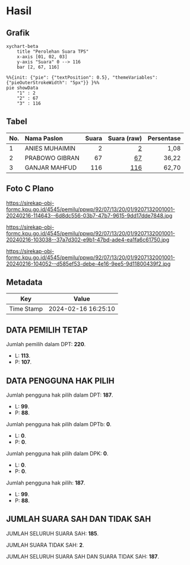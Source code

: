 # Hasil

## Grafik

```mermaid
xychart-beta
    title "Perolehan Suara TPS"
    x-axis [01, 02, 03]
    y-axis "Suara" 0 --> 116
    bar [2, 67, 116]
```

```mermaid
%%{init: {"pie": {"textPosition": 0.5}, "themeVariables": {"pieOuterStrokeWidth": "5px"}} }%%
pie showData
    "1" : 2
    "2" : 67
    "3" : 116
```

## Tabel

| No. | Nama Paslon    | Suara | Suara (raw) | Persentase |
|:--- |:-------------- | -----:| -----------:| ----------:|
| 1   | ANIES MUHAIMIN | 2     | [2][p-1]    | 1,08       |
| 2   | PRABOWO GIBRAN | 67    | [67][p-2]   | 36,22      |
| 3   | GANJAR MAHFUD  | 116   | [116][p-3]  | 62,70      |


[p-1]: https://github.com/gigit-pemilu/pemilu-2024-92-papua-barat/blob/main/pilpres/hitung-suara/sub/92-papua-barat/sub/07-teluk-wondama/sub/13-soug-jaya/sub/2001-kaprus/sub/001-tps/sub/paslon-1.txt
[p-2]: https://github.com/gigit-pemilu/pemilu-2024-92-papua-barat/blob/main/pilpres/hitung-suara/sub/92-papua-barat/sub/07-teluk-wondama/sub/13-soug-jaya/sub/2001-kaprus/sub/001-tps/sub/paslon-2.txt
[p-3]: https://github.com/gigit-pemilu/pemilu-2024-92-papua-barat/blob/main/pilpres/hitung-suara/sub/92-papua-barat/sub/07-teluk-wondama/sub/13-soug-jaya/sub/2001-kaprus/sub/001-tps/sub/paslon-3.txt

## Foto C Plano

https://sirekap-obj-formc.kpu.go.id/4545/pemilu/ppwp/92/07/13/20/01/9207132001001-20240216-114643--6d8dc556-03b7-47b7-9615-9dd17dde7848.jpg

https://sirekap-obj-formc.kpu.go.id/4545/pemilu/ppwp/92/07/13/20/01/9207132001001-20240216-103038--37a7d302-e9b1-47bd-ade4-ea1fa6c61750.jpg

https://sirekap-obj-formc.kpu.go.id/4545/pemilu/ppwp/92/07/13/20/01/9207132001001-20240216-104052--d585ef53-debe-4e16-9ee5-9d11800439f2.jpg


## Metadata

| Key        | Value               |
| ---------- | ------------------- |
| Time Stamp | 2024-02-16 16:25:10 |


## DATA PEMILIH TETAP

Jumlah pemilih dalam DPT: **220**.
 * L: **113**.
 * P: **107**.

## DATA PENGGUNA HAK PILIH

Jumlah pengguna hak pilih dalam DPT: **187**.
 * L: **99**.
 * P: **88**.

Jumlah pengguna hak pilih dalam DPTb: **0**.
 * L: **0**.
 * P: **0**.

Jumlah pengguna hak pilih dalam DPK: **0**.
 * L: **0**.
 * P: **0**.

Jumlah pengguna hak pilih: **187**.
 * L: **99**.
 * P: **88**.

## JUMLAH SUARA SAH DAN TIDAK SAH

JUMLAH SELURUH SUARA SAH: **185**.

JUMLAH SUARA TIDAK SAH: **2**.

JUMLAH SELURUH SUARA SAH DAN SUARA TIDAK SAH: **187**.


